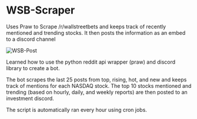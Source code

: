 # WSB-Scraper
Uses Praw to Scrape /r/wallstreetbets and keeps track of recently mentioned and trending stocks. It then posts the information as an embed to a discord channel

![WSB-Post](Firelink/firelink.gif)





Learned how to use the python reddit api wrapper (praw) and discord library to create a bot. 

The bot scrapes the last 25 posts from top, rising, hot, and new and keeps track of mentions for each NASDAQ stock. The top 10 stocks mentioned and trending (based on hourly, daily, and weekly reports) are then posted to an investment discord. 

The script is automatically ran every hour using cron jobs. 

